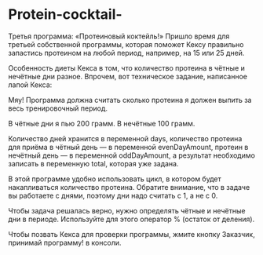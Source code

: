 # Protein-cocktail-

Третья программа: «Протеиновый коктейль!»
Пришло время для третьей собственной программы, которая поможет Кексу правильно запастись протеином на любой период, например, на 15 или 25 дней.

Особенность диеты Кекса в том, что количество протеина в чётные и нечётные дни разное. Впрочем, вот техническое задание, написанное лапой Кекса:

Мяу! Программа должна считать сколько протеина я должен выпить за весь тренировочный период.

В чётные дни я пью 200 грамм. В нечётные 100 грамм.

Количество дней хранится в переменной days, количество протеина для приёма в чётный день — в переменной evenDayAmount, протеин в нечётный день — в переменной oddDayAmount, а результат необходимо записать в переменную total, которая уже задана.

В этой программе удобно использовать цикл, в котором будет накапливаться количество протеина. Обратите внимание, что в задаче вы работаете с днями, поэтому дни надо считать с 1, а не с 0.

Чтобы задача решалась верно, нужно определять чётные и нечётные дни в периоде. Используйте для этого оператор % (остаток от деления).

Чтобы позвать Кекса для проверки программы, жмите кнопку Заказчик, принимай программу! в консоли.
